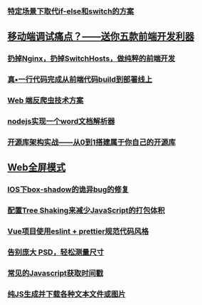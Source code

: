 ### [特定场景下取代if-else和switch的方案](https://juejin.im/post/5b4b73e7f265da0f96287f0a)
## [移动端调试痛点？——送你五款前端开发利器](https://juejin.im/post/5b72e1f66fb9a009d018fb94)
### [扔掉Nginx，扔掉SwitchHosts，做纯粹的前端开发](https://coderge.com/articles/201808/pure-frontend-developer.html)
### [真▪一行代码完成从前端代码build到部署线上](https://juejin.im/post/5b6ab179f265da0f900e3f2b)
### [Web 端反爬虫技术方案](https://juejin.im/post/5b6d579cf265da0f6e51a7e0)
### [nodejs实现一个word文档解析器](https://juejin.im/post/5b713f0de51d456679159c6f)
### [开源库架构实战——从0到1搭建属于你自己的开源库](https://juejin.im/post/5b729909e51d45662434aef0#heading-7)
## [Web全屏模式](https://juejin.im/post/5b73d5d651882560ff5c15a4)
### [IOS下box-shadow的诡异bug的修复](https://juejin.im/post/5b739d97f265da28065fb1bc)
### [配置Tree Shaking来减少JavaScript的打包体积](https://juejin.im/post/5b7381c0f265da27dd66c6fd)
### [Vue项目使用eslint + prettier规范代码风格](https://juejin.im/post/5b79a52651882543025ac6d7)
### [告别庞大 PSD，轻松测量尺寸](https://imcuttle.github.io/make-psd-measurable)
### [常见的Javascript获取时间戳](https://juejin.im/post/5bc80178f265da0af334a674)
### [纯JS生成并下载各种文本文件或图片](https://juejin.im/post/5bd1b0aa6fb9a05d2c43f004)
